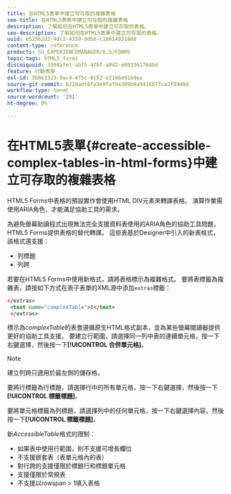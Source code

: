```yaml
---
title: 在HTML5表單中建立可存取的複雜表格
seo-title: 在HTML5表單中建立可存取的複雜表格
description: 了解如何在HTML5表單中建立可存取的表格。
seo-description: 了解如何在HTML5表單中建立可存取的表格。
uuid: e52562d2-4dc3-4359-9dbb-c18614921808
content-type: reference
products: SG_EXPERIENCEMANAGER/6.5/FORMS
topic-tags: hTML5_forms
discoiquuid: 3504afe1-abf5-4fbf-a0d2-e093361764bd
feature: 行動表單
exl-id: 3b8e3323-9ac4-4f5c-8c52-e2186e9169ea
source-git-commit: b220adf6fa3e9faf94389b9a9416b7fca2f89d9d
workflow-type: tm+mt
source-wordcount: '291'
ht-degree: 0%

---
```


# 在HTML5表單{#create-accessible-complex-tables-in-html-forms}中建立可存取的複雜表格

HTML5 Forms中表格的預設實作會使用HTML DIV元素來轉譯表格。 演算作業需使用ARIA角色，才能滿足協助工具的需求。

為避免螢幕助讀程式出現無法完全支援資料表使用的ARIA角色的協助工具問題，HTML5 Forms提供表格的替代轉譯。 這些表基於Designer中引入的新表格式，該格式還支援：

* 列標題
* 列跨

若要在HTML5 Forms中使用新格式，請將表格標示為複雜格式。 要將表標籤為複雜表，請按如下方式在表子表單的XML源中添加`extras`標籤：

```xml
</extras>
 <text name="complexTable">1</text>
 </extras>
```

標示為&#x200B;*complexTable*&#x200B;的表會遵循原生HTML格式副本，並為某些螢幕閱讀器提供更好的協助工具支援。  要建立行範圍，請選擇同一列中表的連續單元格，按一下右鍵選擇，然後按一下&#x200B;**[!UICONTROL 合併單元格]**。

>[!NOTE]
>
>建立列跨只適用於最左側的儲存格。

要將行標籤為行標題，請選擇行中的所有單元格，按一下右鍵選擇，然後按一下&#x200B;**[!UICONTROL 標籤標題]**。

要將單元格標籤為列標題，請選擇列中的任何單元格，按一下右鍵選擇內容，然後按一下&#x200B;**[!UICONTROL 標籤標題]**。

新&#x200B;*AccessibleTable*&#x200B;格式的限制：

* 如果表中使用行範圍，則不支援可增長欄位
* 不支援嵌套表（表單元格內的表）
* 對行跨的支援僅限於標題行和標題單元格
* 支援僅限於常規表
* 不支援以rowspan > 1填入表格
